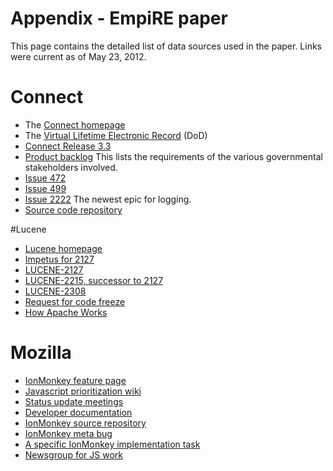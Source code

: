 # Appendix - EmpiRE paper
This page contains the detailed list of data sources used in the paper. Links were current as of May 23, 2012.

# Connect
* The [Connect homepage](http://www.connectopensource.org/about/faq)
* The [Virtual Lifetime Electronic Record](http://www.prim.osd.mil/init/vler.html) (DoD)
* [Connect Release 3.3](https://developer.connectopensource.org/display/CONNECTWIKI/Release+3.3)
* [Product backlog](https://developer.connectopensource.org/download/attachments/81199138/CONNECT_Product+Backlog+11+06+11+v3.xlsx?version=1&modificationDate=1331582990626) This lists the requirements of the various governmental stakeholders involved.
* [Issue 472](https://issues.connectopensource.org:8443/browse/GATEWAY-472?page=com.atlassian.jira.plugin.system.issuetabpanels%3Aall-tabpanel#issue-tabs)
* [Issue 499](https://issues.connectopensource.org:8443/browse/GATEWAY-499)
* [Issue 2222](https://issues.connectopensource.org:8443/browse/GATEWAY-2222) The newest epic for logging. 
* [Source code repository](https://developer.connectopensource.org/display/CONNECTWIKI/Source+Code+Repository)

#Lucene
* [Lucene homepage](http://lucene.apache.org/core/)
* [Impetus for 2127](http://www.lucidimagination.com/search/document/350c54fc90d257ed/lots_of_results#fbb84bd297d15dd5)
* [LUCENE-2127](https://issues.apache.org/jira/browse/LUCENE-2127?focusedCommentId=12796898&page=com.atlassian.jira.plugin.system.issuetabpanels\%3Acomment-tabpanel)
* [LUCENE-2215, successor to 2127](https://issues.apache.org/jira/browse/LUCENE-2215)
* [LUCENE-2308](https://issues.apache.org/jira/browse/LUCENE-2308?page=com.atlassian.jira.plugin.system.issuetabpanels:comment-tabpanel)
* [Request for code freeze](http://mail-archives.apache.org/mod_mbox/lucene-dev/201203.mbox/%3CCAOdYfZXXo7FCagxLnqGgg2+Sgn2d9KvOm2gPhnUn7TCZRtoQCQ@mail.gmail.com%3E)
* [How Apache Works](http://www.apache.org/foundation/how-it-works.html#meritocracy)

# Mozilla
* [IonMonkey feature page](https://wiki.mozilla.org/Platform/Features/IonMonkey)
* [Javascript prioritization wiki](https://wiki.mozilla.org/Platform/2012-Q2-Goals#JS)
* [Status update meetings](https://wiki.mozilla.org/Platform/2012-05-22)
* [Developer documentation](https://wiki.mozilla.org/JavaScript:New_to_SpiderMonkey#Overview_of_the_JS_engine)
* [IonMonkey source repository](http://hg.mozilla.org/projects/ionmonkey/summary)
* [IonMonkey meta bug](https://bugzilla.mozilla.org/show_bug.cgi?id=650180)
* [A specific IonMonkey implementation task](https://bugzilla.mozilla.org/show_bug.cgi?id=740563)
* [Newsgroup for JS work](https://groups.google.com/forum/?fromgroups#!forum/mozilla.dev.tech.js-engine.internals)
